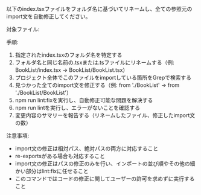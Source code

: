 以下のindex.tsxファイルをフォルダ名に基づいてリネームし、全ての参照元のimport文を自動修正してください。

対象ファイル:

手順:

1. 指定されたindex.tsxのフォルダ名を特定する
2. フォルダ名と同じ名前の.tsxまたは.tsファイルにリネームする（例: BookList/index.tsx → BookList/BookList.tsx）
3. プロジェクト全体でこのファイルをimportしている箇所をGrepで検索する
4. 見つかった全てのimport文を修正する（例: from './BookList' → from './BookList/BookList'）
5. npm run lint:fixを実行し、自動修正可能な問題を解決する
6. npm run lintを実行し、エラーがないことを確認する
7. 変更内容のサマリーを報告する（リネームしたファイル、修正したimport文の数）

注意事項:

- import文の修正は相対パス、絶対パスの両方に対応すること
- re-exportsがある場合も対応すること
- import文の修正はパスの修正のみを行い、インポートの並び順やその他の細かい部分はlint:fixに任せること
- このコマンドではコードの修正に関してユーザーの許可を求めずに実行すること
